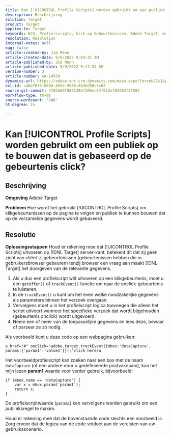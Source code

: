 ```yaml
---
title: Kan [!UICONTROL Profile Scripts] worden gebruikt om een publiek op te bouwen dat is gebaseerd op de gebeurtenis click?
description: Beschrijving
solution: Target
product: Target
applies-to: Target
keywords: KCS, Profielscripts, klik op Gebeurtenissen, Adobe Target, maak een publiek, klik op
resolution: Resolution
internal-notes: null
bug: false
article-created-by: Jim Menn
article-created-date: 9/9/2022 9:04:31 AM
article-published-by: Jim Menn
article-published-date: 9/9/2022 9:17:53 AM
version-number: 3
article-number: KA-14550
dynamics-url: https://adobe-ent.crm.dynamics.com/main.aspx?forceUCI=1&pagetype=entityrecord&etn=knowledgearticle&id=c324ea64-1e30-ed11-9db1-0022480866ad
exl-id: c46e70f3-080d-493d-9936-8b2bd50c5e02
source-git-commit: 4702b69f883128bf305ec64f012ef01903f3f582
workflow-type: tm+mt
source-wordcount: '246'
ht-degree: 1%

---
```


# Kan [!UICONTROL Profile Scripts] worden gebruikt om een publiek op te bouwen dat is gebaseerd op de gebeurtenis click?

## Beschrijving


<b>Omgeving</b>
Adobe Target

<b>Probleem</b>
Hoe wordt het gebruikt [!UICONTROL Profile Scripts] om klikgebeurtenissen op de pagina te volgen en publiek te kunnen bouwen dat op de verzamelde gegevens wordt gebaseerd.


## Resolutie


<b>Oplossingsstappen</b>
Houd er rekening mee dat [!UICONTROL Profile Scripts] uitvoeren op [!DNL Target] server-kant, betekent dit dat zij geen zicht van cliënt-zijgebeurtenissen (gebeurtenissen hebben die in gebruikersbrowser gebeuren) tenzij browser een vraag aan maakt [!DNL Target] het doorgeven van de relevante gegevens.

1. Als u dus een profielscript wilt uitvoeren op een klikgebeurtenis, moet u een `getOffer()` of `trackEvent()` functie om naar de onclick-gebeurtenis te luisteren.
2. In de `trackEvent()` u kunt om het even welke noodzakelijke gegevens als parameters binnen het verzoek overgaan.
3. Vervolgens moet u in het profielscript logica toevoegen die alleen het script uitvoert wanneer het specifieke verzoek dat wordt bijgehouden (gebeurtenis onclick) wordt uitgevoerd.
4. Neem een of meer van de toepasselijke gegevens en lees deze, bewaar of parseer ze zo nodig.


Als voorbeeld kunt u deze code op een webpagina gebruiken:

`a href="#" onclick="adobe.target.trackEvent({mbox:'dataCapture', params:{'param1':'value1'}});"click here/a`

Het voorbeeldprofielscript kan zoeken naar een box met de naam `dataCapture` (of een andere door u gedefinieerde postvaknaam), kan het mijn lezen <b>param1</b> waarde voor verder gebruik, bijvoorbeeld:


```
if (mbox.name == 'dataCapture') {
    var x = mbox.param('param1'); 
    return x; 
}
```

De profielscriptwaarde (`param1`) kan vervolgens worden gebruikt om een publieksregel te maken.

Houd er rekening mee dat de bovenstaande code slechts een voorbeeld is. Zorg ervoor dat de logica van de code voldoet aan de vereisten van uw gebruiksscenario.
